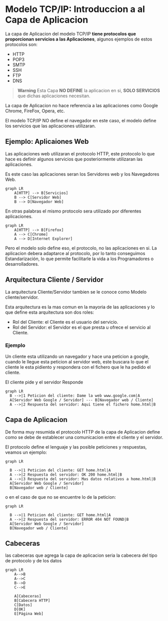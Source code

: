 # Modelo TCP/IP: Introduccion a al Capa de Aplicacion

La capa de Aplicacion del modelo TCP/IP **tiene protocolos que proporcionan servicios a las Aplicaciones**, algunos ejemplos de estos protocolos son:

* HTTP
* POP3
* SMTP
* SSH
* FTP
* DNS

> **Warning**
> Esta Capa **NO DEFINE** la aplicacion en si, **SOLO SERVICIOS** que dichas aplicaciones necesitan.

La capa de Aplicacion no hace referencia a las aplicaciones como Google Chrome, FireFox, Opera, etc.

El modelo TCP/IP NO define el navegador en este caso, el modelo define los servicios que las aplicaciones utilizaran.


## Ejemplo: Aplicaiones Web

Las aplicaciones web utilizaran el protocolo HTTP, este protocolo lo que hace es definir algunos servicios que posteriormente utilizaran las aplicaciones.

Es este caso las aplicaciones seran los Servidores web y los Navegadores Web.

```mermaid
graph LR
    A[HTTP] --> B[Servicios]
    B --> C[Servidor Web]
    B --> D[Navegador Web]
```

En otras palabras el mismo protocolo sera utilizado por diferentes aplicaciones.

```mermaid
graph LR
    A[HTTP] --> B[Firefox]
    A --> C[Chrome]
    A --> D[Internet Explorer]
```

Pero el modelo solo define eso, el protocolo, no las aplicaciones en si. La aplicacion debera adaptarce al protocolo, por lo tanto conseguimos Estandarización, lo que permite facilitarle la vida a los Programadores o desarrolladores.

## Arquitectura Cliente / Servidor 

La arquitectura Cliente/Servidor tambien se le conoce como Modelo cliente/servidor.

Esta arquitectura es la mas comun en la mayoria de las aplicaciones y lo que define esta arquitectura son dos roles:
* Rol del Cliente: el Cliente es el usuario del servicio.
* Rol del Servidor: el Servidor es el que presta u ofrece el servicio al Cliente.

### Ejemplo

Un cliente esta utilizando un navegador y hace una peticion a google, cuando le llegue esta peticion al servidor web, este buscara lo que el cliente le esta pidiento y respondera con el fichero que le ha pedido el cliente.

El cliente pide y el servidor Responde

```mermaid
graph LR
  B -->|1 Peticion del cliente: Dame la web www.google.com|A
  A[Servidor Web Google / Servidor] --- B[Navegador web / Cliente]
  A -->|2 Respuesta del servidor: Aqui tiene el fichero home.html|B 
```

## Capa de Aplicacion

De forma muy resumida el protocolo HTTP de la capa de Aplicacion define como se debe de establecer una comunicacion entre el cliente y el servidor.

El protocolo define el lenguaje y las posible peticiones y respuestas, veamos un ejemplo:

```mermaid
graph LR
  
  B -->|1 Peticion del cliente: GET home.html|A
  A -->|2 Respuesta del servidor: OK 200 home.html|B
  A -->|3 Respuesta del servidor: Mas datos relativos a home.html|B
  A[Servidor Web Google / Servidor]
  B[Navegador web / Cliente]
```
o en el caso de que no se encuentre lo de la peticion:

```mermaid
graph LR
  
  B -->|1 Peticion del cliente: GET home.html|A
  A -->|2 Respuesta del servidor: ERROR 404 NOT FOUND|B
  A[Servidor Web Google / Servidor]
  B[Navegador web / Cliente]
```

## Cabeceras

las cabeceras que agrega la capa de aplicacion seria la cabecera del tipo de protocolo y de los datos

```mermaid
graph LR
    A-->B
    A-->C
    B-->D
    C-->E

    A[Cabeceras]
    B[Cabecera HTTP]
    C[Datos]
    D[OK]
    E[Página Web]

```